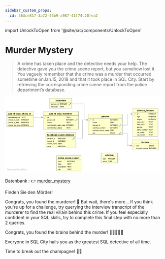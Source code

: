 ```yaml
---
sidebar_custom_props:
  id: 363ce817-3a72-46b9-a987-41f74c20fea2
---
```


import UnlockToOpen from '@site/src/components/UnlockToOpen'

# Murder Mystery

> A crime has taken place and the detective needs your help. The detective gave you the crime scene report, but you somehow lost it. You vaguely remember that the crime was a ​murder​ that occurred sometime on ​Jan.15, 2018​ and that it took place in ​SQL City​. Start by retrieving the corresponding crime scene report from the police department’s database.

![Aufbau der Datenbank](images/schema.png)

Datenbank
: 👉 [murder_mystery](https://db-sql.ch/connections/6750d31f-6978-4e24-b044-e2dd9763bd4f/murder_mystery)

Finden Sie den Mörder!

<Answer type="text" webKey="1c69d8a7-1bdb-4152-9019-e95e7f76bc6e" monospace />

<UnlockToOpen webKey="d4aacf64-46fb-424c-9d19-9beb8afc0db6" solution="Jeremy Bowers" >

Congrats, you found the murderer! 🥳 But wait, there's more... If you think you're up for a challenge, try querying the interview transcript of the murderer to find the real villain behind this crime. If you feel especially confident in your SQL skills, try to complete this final step with no more than 2 queries.



<Answer type="text" webKey="00c67707-b1c9-43d3-a475-3f2cb8e64f35" monospace />

<UnlockToOpen webKey="755bb710-f142-4b53-85d6-8c875d16fe65" solution="Miranda Priestly">


Congrats, you found the brains behind the murder! 🥳🥳🥳🥳🥳

Everyone in SQL City hails you as the greatest SQL detective of all time.

Time to break out the champagne! 🍾🥂

</UnlockToOpen>

</UnlockToOpen>